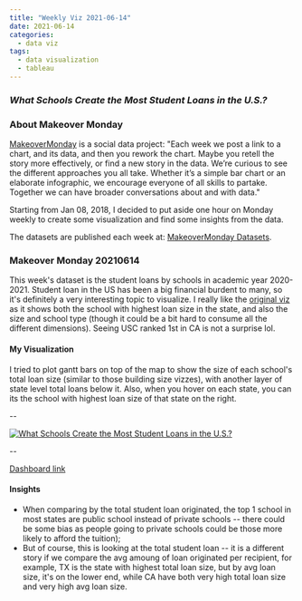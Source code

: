 ```yaml
---
title: "Weekly Viz 2021-06-14"
date: 2021-06-14
categories:
  - data viz
tags:
  - data visualization
  - tableau
---
```


### *What Schools Create the Most Student Loans in the U.S.?*


### About Makeover Monday

[MakeoverMonday](http://www.makeovermonday.co.uk/) is a social data project:
"Each week we post a link to a chart, and its data, and then you rework the chart.
Maybe you retell the story more effectively, or find a new story in the data.
We’re curious to see the different approaches you all take. Whether it’s a simple bar chart or an elaborate infographic, we encourage everyone of all skills to partake.
Together we can have broader conversations about and with data."

Starting from Jan 08, 2018, I decided to put aside one hour on Monday weekly to create some visualization and find some insights from the data.

The datasets are published each week at: [MakeoverMonday Datasets](http://www.makeovermonday.co.uk/data/).

### Makeover Monday 20210614

This week's dataset is the student loans by schools in academic year 2020-2021. Student loan in the US has been a big financial burdent to many, so it's definitely a very interesting topic to visualize. I  really like the [original viz](https://howmuch.net/articles/university-with-the-most-student-loan-originations-in-every-state) as it shows both the school with highest loan size in the state, and also the size and school type (though it could be a bit hard to consume all the different dimensions). Seeing USC ranked 1st in CA is not a surprise lol.  

#### My Visualization

I tried to plot gantt bars on top of the map to show the size of each school's total loan size (similar to those building size vizzes), with another layer of state level total loans below it. Also, when you hover on each state, you can its the school with highest loan size of that state on the right.  

--  
<div class='tableauPlaceholder' id='viz1623729816384' style='position: relative'>
  <noscript><a href='#'>
    <img alt='What Schools Create the Most Student Loans in the U.S.? ' src='https:&#47;&#47;public.tableau.com&#47;static&#47;images&#47;Ma&#47;MakeOverMonday20210614WhatSchoolsCreatetheMostStudentLoansintheU_S_&#47;WhatSchoolsCreatetheMostStudentLoansintheU_S_&#47;1_rss.png' style='border: none' />
    </a></noscript>
  <object class='tableauViz'  style='display:none;'>
    <param name='host_url' value='https%3A%2F%2Fpublic.tableau.com%2F' />
    <param name='embed_code_version' value='3' /> 
    <param name='site_root' value='' />
    <param name='name' value='MakeOverMonday20210614WhatSchoolsCreatetheMostStudentLoansintheU_S_&#47;WhatSchoolsCreatetheMostStudentLoansintheU_S_' />
    <param name='tabs' value='no' />
    <param name='toolbar' value='yes' />
    <param name='static_image' value='https:&#47;&#47;public.tableau.com&#47;static&#47;images&#47;Ma&#47;MakeOverMonday20210614WhatSchoolsCreatetheMostStudentLoansintheU_S_&#47;WhatSchoolsCreatetheMostStudentLoansintheU_S_&#47;1.png' />
    <param name='animate_transition' value='yes' />
    <param name='display_static_image' value='yes' />
    <param name='display_spinner' value='yes' />
    <param name='display_overlay' value='yes' />
    <param name='display_count' value='yes' />
    <param name='language' value='en-US' />
  </object></div>          
  <script type='text/javascript'>             
  var divElement = document.getElementById('viz1623729816384');     
  var vizElement = divElement.getElementsByTagName('object')[0];             
  if ( divElement.offsetWidth > 800 ) { vizElement.style.width='800px';vizElement.style.height='627px';} else if ( divElement.offsetWidth > 500 ) { vizElement.style.width='800px';vizElement.style.height='627px';} else { vizElement.style.width='100%';vizElement.style.height='927px';}       
  var scriptElement = document.createElement('script');                 
  scriptElement.src = 'https://public.tableau.com/javascripts/api/viz_v1.js';            
  vizElement.parentNode.insertBefore(scriptElement, vizElement);            
</script>
  
--  

[Dashboard link](https://public.tableau.com/views/MakeOverMonday20210614WhatSchoolsCreatetheMostStudentLoansintheU_S_/WhatSchoolsCreatetheMostStudentLoansintheU_S_?:language=en-US&:display_count=n&:origin=viz_share_link)

#### Insights
* When comparing by the total student loan originated, the top 1 school in most states are public school instead of private schools -- there could be some bias as people going to private schools could be those more likely to afford the tuition);  
* But of course, this is looking at the total student loan -- it is a different story if we compare the avg amoung of loan originated per recipient, for example, TX is the state with highest total loan size, but by avg loan size, it's on the lower end, while CA have both very high total loan size and very high avg loan size.  

